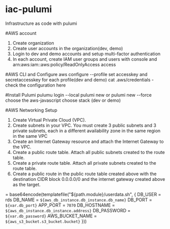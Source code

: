 # iac-pulumi
Infrastructure as code with pulumi

#AWS account
1. Create organization
2. Create user accounts in the organization(dev, demo)
3. Login to dev and demo accounts and setup multi-factor authentication
4. In each account, create IAM user groups and users with console and arn:aws:iam::aws:policy/ReadOnlyAccess access


#AWS CLI and Configure 
aws configure --profile 
    set accesskey and secretaccesskey for each profile(dev and demo)
cat .aws/credentials - check the configuration here

#Install Pulumi
pulumu login --local
pulumi new or pulumi new --force
    choose the aws-javascript
    choose stack (dev or demo)

#AWS Networking Setup
1. Create Virtual Private Cloud (VPC).
2. Create subnets in your VPC. You must create 3 public subnets and 3 private subnets, each in a different availability zone in the same region in the same VPC
3. Create an Internet Gateway resource and attach the Internet Gateway to the VPC.
4. Create a public route table. Attach all public subnets created to the route table.
5. Create a private route table. Attach all private subnets created to the route table.
6. Create a public route in the public route table created above with the destination CIDR block 0.0.0.0/0 and the internet gateway created above as the target.



= base64encode(templatefile("${path.module}/userdata.sh", {
    DB_USER         = rds
    DB_NAME         = `${aws_db_instance.db_instance.db_name}`
    DB_PORT         = `${var.db_port}`
    APP_PORT        = `7070`
    DB_HOSTNAME     = `${aws_db_instance.db_instance.address}`
    DB_PASSWORD     = `${var.db_password}`
    AWS_BUCKET_NAME = `${aws_s3_bucket.s3_bucket.bucket}`
  }))